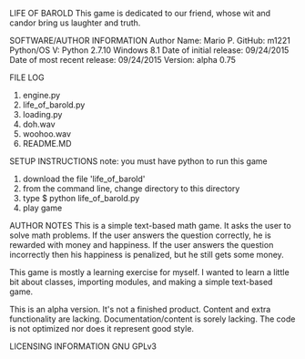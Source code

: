 LIFE OF BAROLD
This game is dedicated to our friend, whose wit and candor bring us laughter and truth.

SOFTWARE/AUTHOR INFORMATION
Author Name: Mario P.
GitHub: m1221
Python/OS V: Python 2.7.10 Windows 8.1
Date of initial release: 09/24/2015
Date of most recent release: 09/24/2015
Version: alpha 0.75

FILE LOG
1. engine.py
2. life_of_barold.py
3. loading.py
4. doh.wav
5. woohoo.wav
6. README.MD

SETUP INSTRUCTIONS
note: you must have python to run this game
1. download the file 'life_of_barold'
2. from the command line, change directory to this directory
3. type $ python life_of_barold.py
4. play game

AUTHOR NOTES
This is a simple text-based math game. It asks the user to solve math problems. If the user answers the question correctly, he is rewarded with money and happiness. If the user answers the question incorrectly then his happiness is penalized, but he still gets some money.

This game is mostly a learning exercise for myself. I wanted to learn a little bit about classes, importing modules, and making a simple text-based game.

This is an alpha version. It's not a finished product. Content and extra functionality are lacking. Documentation/content is sorely lacking. The code is not optimized nor does it represent good style.

LICENSING INFORMATION
GNU GPLv3